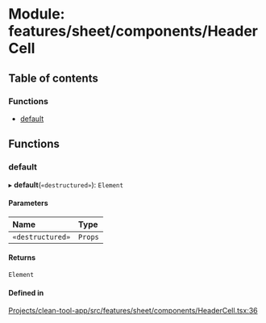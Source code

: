 # Module: features/sheet/components/HeaderCell

## Table of contents

### Functions

- [default](../wiki/features.sheet.components.HeaderCell#default)

## Functions

### default

▸ **default**(`«destructured»`): `Element`

#### Parameters

| Name | Type |
| :------ | :------ |
| `«destructured»` | `Props` |

#### Returns

`Element`

#### Defined in

[Projects/clean-tool-app/src/features/sheet/components/HeaderCell.tsx:36](https://github.com/yuckyh/clean-tool-app/blob/e8c585b/src/features/sheet/components/HeaderCell.tsx#L36)

